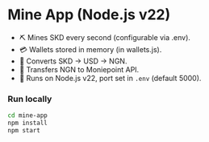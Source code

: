 # Mine App (Node.js v22)

- ⛏️ Mines SKD every second (configurable via .env).
- 💳 Wallets stored in memory (in wallets.js).
- 💱 Converts SKD → USD → NGN.
- 🏦 Transfers NGN to Moniepoint API.
- 🚀 Runs on Node.js v22, port set in `.env` (default 5000).

### Run locally
```bash
cd mine-app
npm install
npm start
